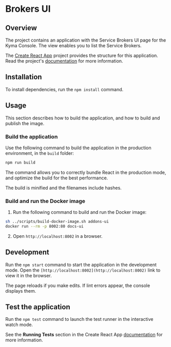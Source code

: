 # Brokers UI

## Overview

The project contains an application with the Service Brokers UI page for the Kyma Console. The view enables you to list the Service Brokers.

The [Create React App](https://create-react-app.dev/) project provides the structure for this application. Read the project's [documentation](https://create-react-app.dev/docs/available-scripts) for more information.

## Installation

To install dependencies, run the `npm install` command.

## Usage

This section describes how to build the application, and how to build and publish the image.

### Build the application

Use the following command to build the application in the production environment, in the `build` folder:

```bash
npm run build
```

The command allows you to correctly bundle React in the production mode, and optimize the build for the best performance.

The build is minified and the filenames include hashes.

### Build and run the Docker image

1. Run the following command to build and run the Docker image:

``` bash
sh ../scripts/build-docker-image.sh addons-ui
docker run --rm -p 8002:80 docs-ui
```

2. Open `http://localhost:8002` in a browser.

## Development

Run the `npm start` command to start the application in the development mode.
Open the `[http://localhost:8002](http://localhost:8002)` link to view it in the browser.

The page reloads if you make edits.
If lint errors appear, the console displays them.

## Test the application

Run the `npm test` command to launch the test runner in the interactive watch mode.

See the **Running Tests** section in the Create React App [documentation](https://create-react-app.dev/docs/running-tests) for more information.

